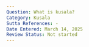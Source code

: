 ```yaml
---
Question: What is kusala?
Category: Kusala
Sutta References: -
Date Entered: March 14, 2025
Review Status: Not started
---
```

